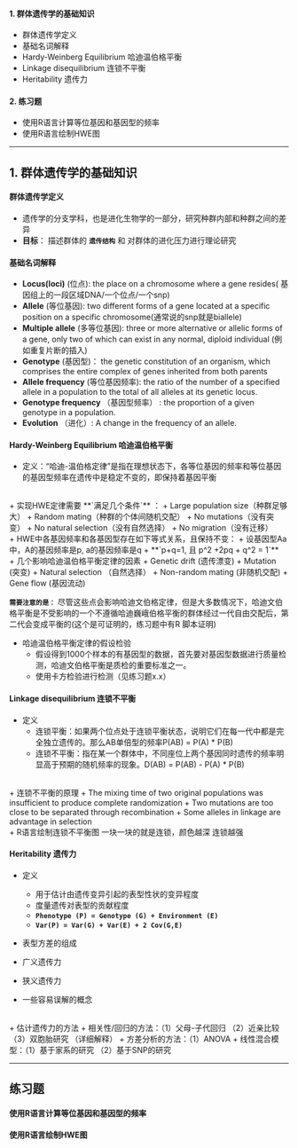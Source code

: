 #### 1. 群体遗传学的基础知识
+ 群体遗传学定义
+ 基础名词解释
+ Hardy-Weinberg Equilibrium 哈迪温伯格平衡
+ Linkage disequilibrium 连锁不平衡
+ Heritability 遗传力

#### 2. 练习题
+ 使用R语言计算等位基因和基因型的频率
+ 使用R语言绘制HWE图

---


## 1. 群体遗传学的基础知识
#### 群体遗传学定义
+ 遗传学的分支学科，也是进化生物学的一部分，研究种群内部和种群之间的差异
+ **目标**： 描述群体的 **`遗传结构`** 和 对群体的进化压力进行理论研究

#### 基础名词解释
+ **Locus(loci)** (位点): the place on a chromosome where a gene resides( 基因组上的一段区域DNA/一个位点/一个snp)
+ **Allele** (等位基因): two different forms of a gene located at a specific position on a specific chromosome(通常说的snp就是biallele)
+ **Multiple allele** (多等位基因): three or more alternative or allelic forms of a gene, only two of which can exist in any normal, diploid individual (例如重复片断的插入)
+ **Genotype** (基因型)： the genetic constitution of an organism, which comprises the entire complex of genes inherited from both parents
+ **Allele frequency**  (等位基因频率): the ratio of the number of a specified allele in a population to the total of all alleles at its genetic locus.
+ **Genotype frequency** （基因型频率） : the proportion of a given genotype in a population.
+ **Evolution** （进化）: A change in the frequency of an allele.

#### Hardy-Weinberg Equilibrium 哈迪温伯格平衡
+ 定义：“哈迪-温伯格定律”是指在理想状态下，各等位基因的频率和等位基因的基因型频率在遗传中是稳定不变的，即保持着基因平衡
</br>
+ 实现HWE定律需要 **`满足几个条件`** ：
  + Large population size（种群足够大）
  + Random mating（种群的个体间随机交配）
  + No mutations（没有突变）
  + No natural selection（没有自然选择）
  + No migration（没有迁移）
</br>
+ HWE中各基因频率和各基因型存在如下等式关系，且保持不变：
  + 设基因型Aa中，A的基因频率是p, a的基因频率是q 
  + **`p+q=1, 且 p^2 +2pq + q^2 = 1`**
</br>
+ 几个影响哈迪温伯格平衡定律的因素
  + Genetic drift (遗传漂变)
  + Mutation (突变)
  + Natural selection （自然选择）
  + Non-random mating (非随机交配)
  + Gene flow (基因流动)
</br>

**`需要注意的是：`** 尽管这些点会影响哈迪文伯格定律，但是大多数情况下，哈迪文伯格平衡是不受影响的一个不遵循哈迪巍峨伯格平衡的群体经过一代自由交配后，第二代会变成平衡的(这个是可证明的，练习题中有R 脚本证明)

+ 哈迪温伯格平衡定律的假设检验
  + 假设得到1000个样本的有基因型的数据，首先要对基因型数据进行质量检测，哈迪文伯格平衡是质检的重要标准之一。
  + 使用卡方检验进行检测（见练习题x.x）



#### Linkage disequilibrium 连锁不平衡
+ 定义
  + 连锁平衡：如果两个位点处于连锁平衡状态，说明它们在每一代中都是完全独立遗传的。那么AB单倍型的频率P(AB) = P(A) * P(B)
  + 连锁不平衡：指在某一个群体中，不同座位上两个基因同时遗传的频率明显高于预期的随机频率的现象。D(AB) = P(AB) - P(A) * P(B)
</br>
+ 连锁不平衡的原理
  + The mixing time of two original populations was insufficient to produce complete randomization
  + Two mutations are too close to be separated through recombination
  + Some alleles in linkage are advantage in selection
</br>
+ R语言绘制连锁不平衡图
一块一块的就是连锁，颜色越深 连锁越强

#### Heritability 遗传力
+ 定义
  + 用于估计由遗传变异引起的表型性状的变异程度
  + 度量遗传对表型的贡献程度
  + **`Phenotype (P) = Genotype (G) + Environment (E)`**
  + **`Var(P) = Var(G) + Var(E) + 2 Cov(G,E)`**
+ 表型方差的组成


+ 广义遗传力


+ 狭义遗传力

+ 一些容易误解的概念


</br>
+ 估计遗传力的方法
  + 相关性/回归的方法：（1）父母-子代回归 （2）近亲比较 （3）双胞胎研究 （详细解释）
  + 方差分析的方法：（1）ANOVA
  + 线性混合模型：（1）基于家系的研究 （2）基于SNP的研究




---
## 练习题
#### 使用R语言计算等位基因和基因型的频率

#### 使用R语言绘制HWE图

#### 